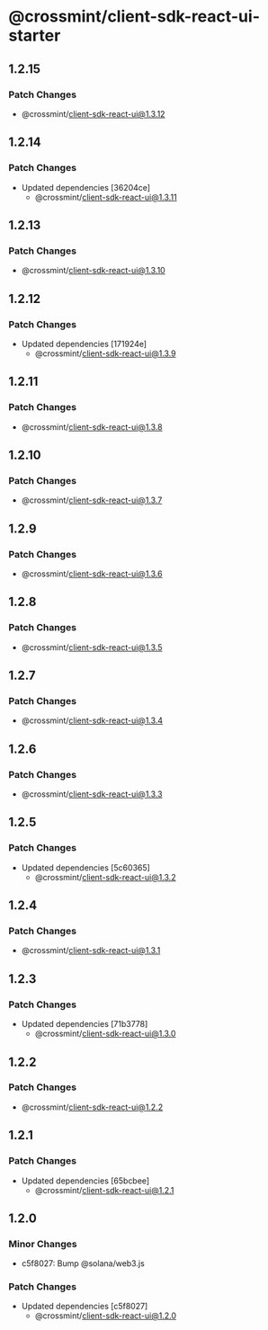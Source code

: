 # @crossmint/client-sdk-react-ui-starter

## 1.2.15

### Patch Changes

-   @crossmint/client-sdk-react-ui@1.3.12

## 1.2.14

### Patch Changes

-   Updated dependencies [36204ce]
    -   @crossmint/client-sdk-react-ui@1.3.11

## 1.2.13

### Patch Changes

-   @crossmint/client-sdk-react-ui@1.3.10

## 1.2.12

### Patch Changes

-   Updated dependencies [171924e]
    -   @crossmint/client-sdk-react-ui@1.3.9

## 1.2.11

### Patch Changes

-   @crossmint/client-sdk-react-ui@1.3.8

## 1.2.10

### Patch Changes

-   @crossmint/client-sdk-react-ui@1.3.7

## 1.2.9

### Patch Changes

-   @crossmint/client-sdk-react-ui@1.3.6

## 1.2.8

### Patch Changes

-   @crossmint/client-sdk-react-ui@1.3.5

## 1.2.7

### Patch Changes

-   @crossmint/client-sdk-react-ui@1.3.4

## 1.2.6

### Patch Changes

-   @crossmint/client-sdk-react-ui@1.3.3

## 1.2.5

### Patch Changes

-   Updated dependencies [5c60365]
    -   @crossmint/client-sdk-react-ui@1.3.2

## 1.2.4

### Patch Changes

-   @crossmint/client-sdk-react-ui@1.3.1

## 1.2.3

### Patch Changes

-   Updated dependencies [71b3778]
    -   @crossmint/client-sdk-react-ui@1.3.0

## 1.2.2

### Patch Changes

-   @crossmint/client-sdk-react-ui@1.2.2

## 1.2.1

### Patch Changes

-   Updated dependencies [65bcbee]
    -   @crossmint/client-sdk-react-ui@1.2.1

## 1.2.0

### Minor Changes

-   c5f8027: Bump @solana/web3.js

### Patch Changes

-   Updated dependencies [c5f8027]
    -   @crossmint/client-sdk-react-ui@1.2.0
